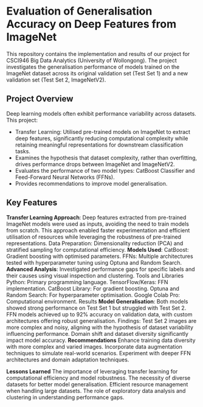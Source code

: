 # Evaluation of Generalisation Accuracy on Deep Features from ImageNet
This repository contains the implementation and results of our project for CSCI946 Big Data Analytics (University of Wollongong). The project investigates the generalisation performance of models trained on the ImageNet dataset across its original validation set (Test Set 1) and a new validation set (Test Set 2, ImageNetV2).

## Project Overview
Deep learning models often exhibit performance variability across datasets. This project:
- Transfer Learning: Utilised pre-trained models on ImageNet to extract deep features, significantly reducing computational complexity while retaining meaningful representations for downstream classification tasks.
- Examines the hypothesis that dataset complexity, rather than overfitting, drives performance drops between ImageNet and ImageNetV2.
- Evaluates the performance of two model types: CatBoost Classifier and Feed-Forward Neural Networks (FFNs).
- Provides recommendations to improve model generalisation.

## Key Features
**Transfer Learning Approach**:
Deep features extracted from pre-trained ImageNet models were used as inputs, avoiding the need to train models from scratch.
This approach enabled faster experimentation and efficient utilisation of resources while leveraging the robustness of pre-trained representations.
Data Preparation: Dimensionality reduction (PCA) and stratified sampling for computational efficiency.
**Models Used**:
CatBoost: Gradient boosting with optimised parameters.
FFNs: Multiple architectures tested with hyperparameter tuning using Optuna and Random Search.
**Advanced Analysis**: Investigated performance gaps for specific labels and their causes using visual inspection and clustering.
Tools and Libraries
Python: Primary programming language.
TensorFlow/Keras: FFN implementation.
CatBoost Library: For gradient boosting.
Optuna and Random Search: For hyperparameter optimisation.
Google Colab Pro: Computational environment.
Results
**Model Generalisation**:
Both models showed strong performance on Test Set 1 but struggled with Test Set 2.
FFN models achieved up to 92% accuracy on validation data, with custom architectures offering robust generalisation.
Findings:
Test Set 2 images are more complex and noisy, aligning with the hypothesis of dataset variability influencing performance.
Domain shift and dataset diversity significantly impact model accuracy.
**Recommendations**
Enhance training data diversity with more complex and varied images.
Incorporate data augmentation techniques to simulate real-world scenarios.
Experiment with deeper FFN architectures and domain adaptation techniques.

**Lessons Learned**
The importance of leveraging transfer learning for computational efficiency and model robustness.
The necessity of diverse datasets for better model generalisation.
Efficient resource management when handling large datasets.
The role of exploratory data analysis and clustering in understanding performance gaps.

